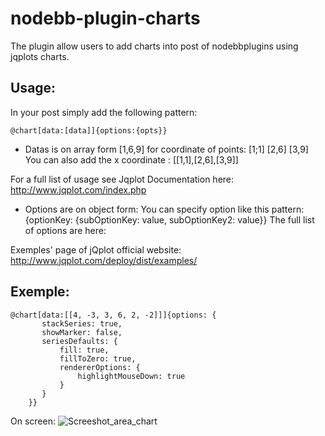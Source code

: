 nodebb-plugin-charts
====================

The plugin allow users to add charts into post of nodebbplugins using jqplots charts.

## Usage:

In your post simply add the following pattern: 
```
@chart[data:[data]]{options:{opts}}
```

* Datas is on array form [1,6,9] for coordinate of points: [1;1] [2,6] [3,9]
You can also add the x coordinate : [[1,1],[2,6],[3,9]]

For a full list of usage see Jqplot Documentation here: http://www.jqplot.com/index.php
 
* Options are on object form:
You can specify option like this pattern: {optionKey: {subOptionKey: value, subOptionKey2: value}}
The full list of options are here: 

Exemples' page of jQplot official website: http://www.jqplot.com/deploy/dist/examples/ 


## Exemple:

```
@chart[data:[[4, -3, 3, 6, 2, -2]]]{options: {
       stackSeries: true,
       showMarker: false,
       seriesDefaults: {
           fill: true,
           fillToZero: true,
           rendererOptions: {
               highlightMouseDown: true
           }
       }
    }}
```

On screen: 
![Screeshot_area_chart](https://i.imgur.com/JhtbtuE.png)
